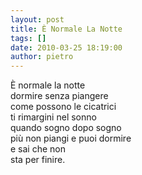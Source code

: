 ```yaml
---
layout: post
title: È Normale La Notte
tags: []
date: 2010-03-25 18:19:00
author: pietro
---
```

È normale la notte<br/>dormire senza piangere<br/>come possono le cicatrici<br/>ti rimargini nel sonno<br/>quando sogno dopo sogno<br/>più non piangi e puoi dormire<br/>e sai che non<br/>sta per finire.
